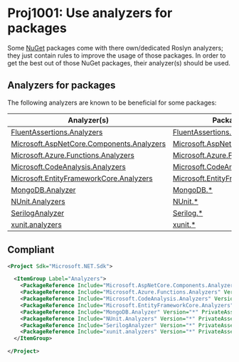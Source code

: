 # Proj1001: Use analyzers for packages
Some [NuGet](https://www.nuget.org/) packages come with there own/dedicated
Roslyn analyzers; they just contain rules to improve the usage of those packages.
In order to get the best out of those NuGet packages, their analyzer(s) should
be used.

## Analyzers for packages
The following analyzers are known to be beneficial for some packages:

| Analyzer(s)                                                                                                           | Packages                                                                                            |
|-----------------------------------------------------------------------------------------------------------------------|-----------------------------------------------------------------------------------------------------|
| [FluentAssertions.Analyzers](https://www.nuget.org/packages/FluentAssertions.Analyzers)                               | [FluentAssertions.*](https://www.nuget.org/packages?q=FluentAssertions.*)                           |
| [Microsoft.AspNetCore.Components.Analyzers](https://www.nuget.org/packages/Microsoft.AspNetCore.Components.Analyzers) | [Microsoft.AspNetCore.*](https://www.nuget.org/packages?q=Microsoft.AspNetCore.)                    |
| [Microsoft.Azure.Functions.Analyzers](https://www.nuget.org/packages/Microsoft.Azure.Functions.Analyzers)             | [Microsoft.Azure.Functions.*](https://www.nuget.org/packages?q=Microsoft.Azure.Functions.*)         |
| [Microsoft.CodeAnalysis.Analyzers](https://www.nuget.org/packages/Microsoft.CodeAnalysis.Analyzers)                   | [Microsoft.CodeAnalysis.*](https://www.nuget.org/packages?q=Microsoft.CodeAnalysis.*)               |
| [Microsoft.EntityFrameworkCore.Analyzers](https://www.nuget.org/packages/Microsoft.EntityFrameworkCore.Analyzers)     | [Microsoft.EntityFrameworkCore.*](https://www.nuget.org/packages?q=Microsoft.EntityFrameworkCore.*) |
| [MongoDB.Analyzer](https://www.nuget.org/packages/MongoDB.Analyzer)                                                   | [MongoDB.*](https://www.nuget.org/packages?q=MongoDB.*)                                             |
| [NUnit.Analyzers](https://www.nuget.org/packages/NUnit.Analyzers)                                                     | [NUnit.*](https://www.nuget.org/packages?q=NUnit.*)                                                 |
| [SerilogAnalyzer](https://www.nuget.org/packages/SerilogAnalyzer)                                                     | [Serilog.*](https://www.nuget.org/packages?q=Serilog.*)                                             |
| [xunit.analyzers](https://www.nuget.org/packages/xunit.analyzers)                                                     | [xunit.*](https://www.nuget.org/packages?q=xunit.*)                                                 |

## Compliant
``` XML
<Project Sdk="Microsoft.NET.Sdk">

  <ItemGroup Label="Analyzers">
    <PackageReference Include="Microsoft.AspNetCore.Components.Analyzers" Version="*" PrivateAssets="All" IncludeAssets="runtime; build; native; contentfiles; analyzers; buildtransitive" />
    <PackageReference Include="Microsoft.Azure.Functions.Analyzers" Version="*" PrivateAssets="All" IncludeAssets="runtime; build; native; contentfiles; analyzers; buildtransitive" />
    <PackageReference Include="Microsoft.CodeAnalysis.Analyzers" Version="*" PrivateAssets="All" IncludeAssets="runtime; build; native; contentfiles; analyzers; buildtransitive" />
    <PackageReference Include="Microsoft.EntityFrameworkCore.Analyzers" Version="*" PrivateAssets="All" IncludeAssets="runtime; build; native; contentfiles; analyzers; buildtransitive" />
    <PackageReference Include="MongoDB.Analyzer" Version="*" PrivateAssets="All" IncludeAssets="runtime; build; native; contentfiles; analyzers; buildtransitive" />
    <PackageReference Include="NUnit.Analyzers" Version="*" PrivateAssets="All" IncludeAssets="runtime; build; native; contentfiles; analyzers; buildtransitive" />
    <PackageReference Include="SerilogAnalyzer" Version="*" PrivateAssets="All" IncludeAssets="runtime; build; native; contentfiles; analyzers; buildtransitive" />
    <PackageReference Include="xunit.analyzers" Version="*" PrivateAssets="All" IncludeAssets="runtime; build; native; contentfiles; analyzers; buildtransitive" />
  </ItemGroup>

</Project>
 ```
